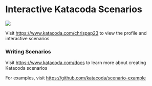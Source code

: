 # Interactive Katacoda Scenarios

[![](http://shields.katacoda.com/katacoda/chrispap23/count.svg)](https://www.katacoda.com/chrispap23 "Get your profile on Katacoda.com")

Visit https://www.katacoda.com/chrispap23 to view the profile and interactive scenarios

### Writing Scenarios
Visit https://www.katacoda.com/docs to learn more about creating Katacoda scenarios

For examples, visit https://github.com/katacoda/scenario-example
